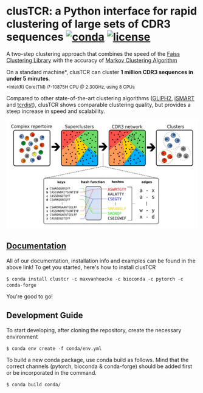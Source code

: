 # clusTCR: a Python interface for rapid clustering of large sets of CDR3 sequences [![conda](https://anaconda.org/maxvanhoucke/clustcr/badges/installer/conda.svg)](https://anaconda.org/maxvanhoucke/clustcr) [![license](https://anaconda.org/maxvanhoucke/clustcr/badges/license.svg)](https://anaconda.org/maxvanhoucke/clustcr)

A two-step clustering approach that combines the speed of the [Faiss Clustering Library](https://github.com/facebookresearch/faiss) with the accuracy of [Markov Clustering Algorithm](https://micans.org/mcl/)

On a standard machine*, clusTCR can cluster **1 million CDR3 sequences in under 5 minutes**.  
<sub>*Intel(R) Core(TM) i7-10875H CPU @ 2.30GHz, using 8 CPUs</sub>

Compared to other state-of-the-art clustering algorithms ([GLIPH2](http://50.255.35.37:8080/),  [iSMART](https://github.com/s175573/iSMART) and [tcrdist](https://github.com/kmayerb/tcrdist3)), clusTCR shows comparable clustering quality, but provides a steep increase in speed and scalability.  

<p align="center">
  <img src="results/figures/workflow.jpg" alt="drawing" width="800" />
</p>


## [Documentation](https://svalkiers.github.io/clusTCR/)

All of our documentation, installation info and examples can be found in the above link!
To get you started, here's how to install clusTCR

```
$ conda install clustcr -c maxvanhoucke -c bioconda -c pytorch -c conda-forge
```

You're good to go!

## Development Guide

To start developing, after cloning the repository, create the necessary environment

```
$ conda env create -f conda/env.yml
```

To build a new conda package, use conda build as follows. 
Mind that the correct channels (pytorch, bioconda & conda-forge) should be added first or be incorporated in the command.

```
$ conda build conda/
```



